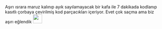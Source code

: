 Aşırı ısrara maruz kalınıp ayık sayılamayacak bir kafa ile 7 dakikada kodlanıp kasıtlı çorbaya çevirilmiş kod parçacıkları içeriyor. 
Evet çok saçma
ama biz aşırı eğlendik
<img src="https://c.tenor.com/NdivEU3yqcIAAAAd/31sj.gif" width="30px">
